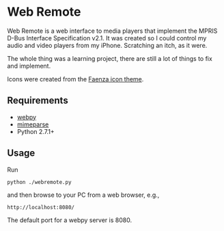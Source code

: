 # Web Remote
Web Remote is a web interface to media players that implement the MPRIS D-Bus Interface Specification v2.1. It was created so I could control my audio and video players from my iPhone. Scratching an itch, as it were.

The whole thing was a learning project, there are still a lot of things to fix and implement.

Icons were created from the [Faenza icon theme](http://code.google.com/p/faenza-icon-theme/).

## Requirements
* [webpy](http://webpy.org/)
* [mimeparse](http://code.google.com/p/mimeparse/)
* Python 2.7.1+

## Usage
Run

	python ./webremote.py

and then browse to your PC from a web browser, e.g.,

	http://localhost:8080/

The default port for a webpy server is 8080.
